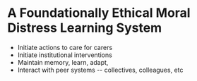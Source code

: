 # A Foundationally Ethical Moral Distress Learning System

- Initiate actions to care for carers
- Initiate institutional interventions
- Maintain memory, learn, adapt, 
- Interact with peer systems -- collectives, colleagues, etc

